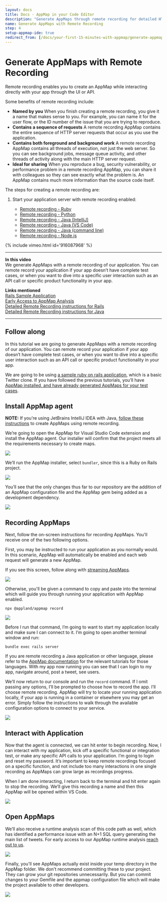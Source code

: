 ```yaml
---
layout: docs
title: Docs - AppMap in your Code Editor
description: "Generate AppMaps through remote recording for detailed HTTP request sequences. Install AppMap agent and follow steps for remote recording in various languages."
name: Generate AppMaps with Remote Recording
step: 4
setup-appmap-ide: true
redirect_from: [/docs/your-first-15-minutes-with-appmap/generate-appmaps-with-remote-recording]
---
```


# Generate AppMaps with Remote Recording

Remote recording enables you to create an AppMap while interacting directly with your app through the UI or API.

Some benefits of remote recording include:

* **Named by you** When you finish creating a remote recording, you give it a name that makes sense to you. For example, you can name it for the user flow, or the ID number of the issue that you are trying to reproduce.
* **Contains a sequence of requests** A remote recording AppMap contains the entire sequence of HTTP server requests that occur as you use the application.
* **Contains both foreground and background work** A remote recording AppMap contains all threads of execution, not just the web server. So you can see background jobs, message queue activity, and other threads of activity along with the main HTTP server request.
* **Ideal for sharing** When you reproduce a bug, security vulnerability, or performance problem in a remote recording AppMap, you can share it with colleagues so they can see exactly what the problem is. An AppMap contains much more information than the source code itself.

The steps for creating a remote recording are:

1. Start your application server with remote recording enabled:

   * [Remote recording - Ruby](/docs/reference/appmap-ruby#remote-recording)
   * [Remote recording - Python](/docs/reference/appmap-python#remote-recording)
   * [Remote recording - Java (IntelliJ)](/docs/reference/jetbrains#running-a-java-application-with-appmap)
   * [Remote recording - Java (VS Code)](/docs/reference/vscode#remote-recording)
   * [Remote recording - Java (command line)](/docs/reference/appmap-java#remote-recording)
   * [Remote recording - Node.js](/docs/reference/appmap-node#remote-recording)

{% include vimeo.html id='916087968' %}

---

**In this video**  
We generate AppMaps with a remote recording of our application. You can remote record your application if your app doesn’t have complete test cases, or when you want to dive into a specific user interaction such as an API call or specific product functionality in your app.

**Links mentioned**  
[Rails Sample Application](https://github.com/land-of-apps/sample_app_6th_ed/tree/codespaces-devcontainer)  
[Early Access to AppMap Analysis](/appmap-analysis)  
[Detailed Remote Recording instructions for Rails](/docs/reference/appmap-ruby.html#remote-recording)  
[Detailed Remote Recording instructions for Java](/docs/reference/appmap-java.html#remote-recording)

---

## Follow along

In this tutorial we are going to generate AppMaps with a remote recording of our application. You can remote record your application if your app doesn’t have complete test cases, or when you want to dive into a specific user interaction such as an API call or specific product functionality in your app.

We are going to be using [a sample ruby on rails application](https://github.com/land-of-apps/sample_app_6th_ed/tree/codespaces-devcontainer), which is a basic Twitter clone. If you have followed the previous tutorials, you’ll have [AppMap installed, and have already generated AppMaps for your test cases](/docs/your-first-15-minutes-with-appmap/generate-appmaps-with-tests.html).

## Install AppMap agent

**NOTE:** If you're using JetBrains IntelliJ IDEA with Java, [follow these instructions](/docs/reference/jetbrains#remote-recording) to create AppMaps using remote recording.

We’re going to open the AppMap for Visual Studio Code extension and install the AppMap agent. Our installer will confirm that the project meets all the requirements necessary to create maps.

<img class="video-screenshot" src="/assets/img/appmap-install.webp"/>

We’ll run the AppMap installer, select `bundler`, since this is a Ruby on Rails project.

<img class="video-screenshot" src="/assets/img/docs/first-fifteen-minutes/select-bundler.webp"/>

You’ll see that the only changes thus far to our repository are the addition of an AppMap configuration file and the AppMap gem being added as a development dependency.

<img class="video-screenshot" src="/assets/img/docs/first-fifteen-minutes/project-config-diff.webp"/>

## Recording AppMaps

Next, follow the on-screen instructions for recording AppMaps. You'll receive one of the two following options.

First, you may be instructed to run your application as you normally would. In this scenario, AppMap will automatically be enabled and each web request will generate a new AppMap.

If you see this screen, follow along with [streaming AppMaps](/docs/your-first-15-minutes-with-appmap/streaming-appmaps-with-request-recording.html).

<img class="video-screenshot" src="/assets/img/appmap-record.webp"/>

Otherwise, you'll be given a command to copy and paste into the terminal which will guide you through running your application with AppMap enabled.

`npx @appland/appmap record`

<img class="video-screenshot" src="/assets/img/docs/first-fifteen-minutes/record-command.webp"/>

Before I run that command, I’m going to want to start my application locally and make sure I can connect to it. I’m going to open another terminal window and run:

`bundle exec rails server`

If you are remote recording a Java application or other language, please refer to the [AppMap documentation](/docs/recording-methods.html) for the relevant tutorials for those languages. With my app now running you can see that I can login to my app, navigate around, post a tweet, see users.

We’ll now return to our console and run the `record` command. If I omit passing any options, I’ll be prompted to choose how to record the app. I’ll choose remote recording. AppMap will try to locate your running application locally, if your app is running in a container or elsewhere you may get an error. Simply follow the instructions to walk through the available configuration options to connect to your service.

<img class="video-screenshot" src="/assets/img/docs/first-fifteen-minutes/select-remote-recording.webp"/>

## Interact with Application

Now that the agent is connected, we can hit enter to begin recording. Now, I can interact with my application, kick off a specific functional or integration test, or make any specific API calls to your application. I’m going to login and reset my password. It’s important to keep remote recordings focused on a specific function, and not include too many interactions in one single recording as AppMaps can grow large as recordings progress.

When I am done interacting, I return back to the terminal and hit enter again to stop the recording. We’ll give this recording a name and then this AppMap will be opened within VS Code.

<img class="video-screenshot" src="/assets/img/docs/first-fifteen-minutes/stop-remote-recording.webp"/>

## Open AppMaps

We’ll also receive a runtime analysis scan of this code path as well, which has identified a performance issue with an N+1 SQL query generating the main list of tweets. For early access to our AppMap runtime analysis [reach out to us](/appmap-analysis).

<img class="video-screenshot" src="/assets/img/docs/first-fifteen-minutes/remote-recorded-appmap.webp"/>

Finally, you'll see AppMaps actually exist inside your temp directory in the AppMap folder. We don't recommend committing these to your project. They can grow your git repositories unnecessarily. But you can commit changes to your Gemfile and the appmap configuration file which will make the project available to other developers.

<img class="video-screenshot" src="/assets/img/docs/first-fifteen-minutes/dont-commit-appmaps.webp"/>
